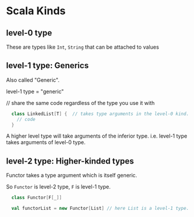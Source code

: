 # Scala Kinds

## level-0 type
These are types like `Int`, `String` that can be attached to values

## level-1 type: Generics

Also called "Generic".

level-1 type = "generic"

// share the same code regardless of the type you use it with
```scala
  class LinkedList[T] {  // takes type arguments in the level-0 kind.
    // code
  }
```

A higher level type will take arguments of the inferior type. i.e. level-1 type takes arguments of level-0 type.

## level-2 type: Higher-kinded types

Functor takes a type argument which is itself generic.

So `Functor` is level-2 type, `F` is level-1 type.

```scala
  class Functor[F[_]]

  val functorList = new Functor[List] // here List is a level-1 type.
```
